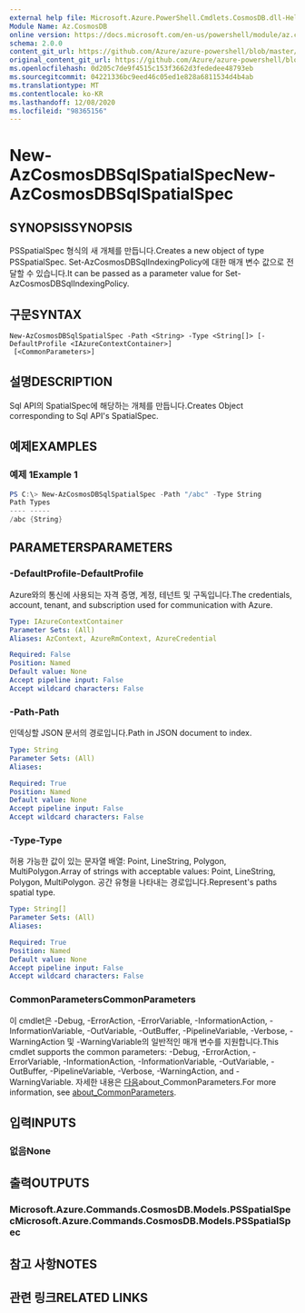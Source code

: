 ```yaml
---
external help file: Microsoft.Azure.PowerShell.Cmdlets.CosmosDB.dll-Help.xml
Module Name: Az.CosmosDB
online version: https://docs.microsoft.com/en-us/powershell/module/az.cosmosdb/new-azcosmosdbsqlspatialspec
schema: 2.0.0
content_git_url: https://github.com/Azure/azure-powershell/blob/master/src/CosmosDB/CosmosDB/help/New-AzCosmosDBSqlSpatialSpec.md
original_content_git_url: https://github.com/Azure/azure-powershell/blob/master/src/CosmosDB/CosmosDB/help/New-AzCosmosDBSqlSpatialSpec.md
ms.openlocfilehash: 0d205c7de9f4515c153f3662d3fededee48793eb
ms.sourcegitcommit: 04221336bc9eed46c05ed1e828a6811534d4b4ab
ms.translationtype: MT
ms.contentlocale: ko-KR
ms.lasthandoff: 12/08/2020
ms.locfileid: "98365156"
---
```

# <span data-ttu-id="4d171-101">New-AzCosmosDBSqlSpatialSpec</span><span class="sxs-lookup"><span data-stu-id="4d171-101">New-AzCosmosDBSqlSpatialSpec</span></span>

## <span data-ttu-id="4d171-102">SYNOPSIS</span><span class="sxs-lookup"><span data-stu-id="4d171-102">SYNOPSIS</span></span>
<span data-ttu-id="4d171-103">PSSpatialSpec 형식의 새 개체를 만듭니다.</span><span class="sxs-lookup"><span data-stu-id="4d171-103">Creates a new object of type PSSpatialSpec.</span></span> <span data-ttu-id="4d171-104">Set-AzCosmosDBSqlIndexingPolicy에 대한 매개 변수 값으로 전달할 수 있습니다.</span><span class="sxs-lookup"><span data-stu-id="4d171-104">It can be passed as a parameter value for Set-AzCosmosDBSqlIndexingPolicy.</span></span>

## <span data-ttu-id="4d171-105">구문</span><span class="sxs-lookup"><span data-stu-id="4d171-105">SYNTAX</span></span>

```
New-AzCosmosDBSqlSpatialSpec -Path <String> -Type <String[]> [-DefaultProfile <IAzureContextContainer>]
 [<CommonParameters>]
```

## <span data-ttu-id="4d171-106">설명</span><span class="sxs-lookup"><span data-stu-id="4d171-106">DESCRIPTION</span></span>
<span data-ttu-id="4d171-107">Sql API의 SpatialSpec에 해당하는 개체를 만듭니다.</span><span class="sxs-lookup"><span data-stu-id="4d171-107">Creates Object corresponding to Sql API's SpatialSpec.</span></span>

## <span data-ttu-id="4d171-108">예제</span><span class="sxs-lookup"><span data-stu-id="4d171-108">EXAMPLES</span></span>

### <span data-ttu-id="4d171-109">예제 1</span><span class="sxs-lookup"><span data-stu-id="4d171-109">Example 1</span></span>
```powershell
PS C:\> New-AzCosmosDBSqlSpatialSpec -Path "/abc" -Type String
Path Types
---- -----
/abc {String}
```

## <span data-ttu-id="4d171-110">PARAMETERS</span><span class="sxs-lookup"><span data-stu-id="4d171-110">PARAMETERS</span></span>

### <span data-ttu-id="4d171-111">-DefaultProfile</span><span class="sxs-lookup"><span data-stu-id="4d171-111">-DefaultProfile</span></span>
<span data-ttu-id="4d171-112">Azure와의 통신에 사용되는 자격 증명, 계정, 테넌트 및 구독입니다.</span><span class="sxs-lookup"><span data-stu-id="4d171-112">The credentials, account, tenant, and subscription used for communication with Azure.</span></span>

```yaml
Type: IAzureContextContainer
Parameter Sets: (All)
Aliases: AzContext, AzureRmContext, AzureCredential

Required: False
Position: Named
Default value: None
Accept pipeline input: False
Accept wildcard characters: False
```

### <span data-ttu-id="4d171-113">-Path</span><span class="sxs-lookup"><span data-stu-id="4d171-113">-Path</span></span>
<span data-ttu-id="4d171-114">인덱싱할 JSON 문서의 경로입니다.</span><span class="sxs-lookup"><span data-stu-id="4d171-114">Path in JSON document to index.</span></span>

```yaml
Type: String
Parameter Sets: (All)
Aliases:

Required: True
Position: Named
Default value: None
Accept pipeline input: False
Accept wildcard characters: False
```

### <span data-ttu-id="4d171-115">-Type</span><span class="sxs-lookup"><span data-stu-id="4d171-115">-Type</span></span>
<span data-ttu-id="4d171-116">허용 가능한 값이 있는 문자열 배열: Point, LineString, Polygon, MultiPolygon.</span><span class="sxs-lookup"><span data-stu-id="4d171-116">Array of strings with acceptable values: Point, LineString, Polygon, MultiPolygon.</span></span>
<span data-ttu-id="4d171-117">공간 유형을 나타내는 경로입니다.</span><span class="sxs-lookup"><span data-stu-id="4d171-117">Represent's paths spatial type.</span></span>

```yaml
Type: String[]
Parameter Sets: (All)
Aliases:

Required: True
Position: Named
Default value: None
Accept pipeline input: False
Accept wildcard characters: False
```

### <span data-ttu-id="4d171-118">CommonParameters</span><span class="sxs-lookup"><span data-stu-id="4d171-118">CommonParameters</span></span>
<span data-ttu-id="4d171-119">이 cmdlet은 -Debug, -ErrorAction, -ErrorVariable, -InformationAction, -InformationVariable, -OutVariable, -OutBuffer, -PipelineVariable, -Verbose, -WarningAction 및 -WarningVariable의 일반적인 매개 변수를 지원합니다.</span><span class="sxs-lookup"><span data-stu-id="4d171-119">This cmdlet supports the common parameters: -Debug, -ErrorAction, -ErrorVariable, -InformationAction, -InformationVariable, -OutVariable, -OutBuffer, -PipelineVariable, -Verbose, -WarningAction, and -WarningVariable.</span></span> <span data-ttu-id="4d171-120">자세한 내용은 [다음](http://go.microsoft.com/fwlink/?LinkID=113216)about_CommonParameters.</span><span class="sxs-lookup"><span data-stu-id="4d171-120">For more information, see [about_CommonParameters](http://go.microsoft.com/fwlink/?LinkID=113216).</span></span>

## <span data-ttu-id="4d171-121">입력</span><span class="sxs-lookup"><span data-stu-id="4d171-121">INPUTS</span></span>

### <span data-ttu-id="4d171-122">없음</span><span class="sxs-lookup"><span data-stu-id="4d171-122">None</span></span>

## <span data-ttu-id="4d171-123">출력</span><span class="sxs-lookup"><span data-stu-id="4d171-123">OUTPUTS</span></span>

### <span data-ttu-id="4d171-124">Microsoft.Azure.Commands.CosmosDB.Models.PSSpatialSpec</span><span class="sxs-lookup"><span data-stu-id="4d171-124">Microsoft.Azure.Commands.CosmosDB.Models.PSSpatialSpec</span></span>

## <span data-ttu-id="4d171-125">참고 사항</span><span class="sxs-lookup"><span data-stu-id="4d171-125">NOTES</span></span>

## <span data-ttu-id="4d171-126">관련 링크</span><span class="sxs-lookup"><span data-stu-id="4d171-126">RELATED LINKS</span></span>
